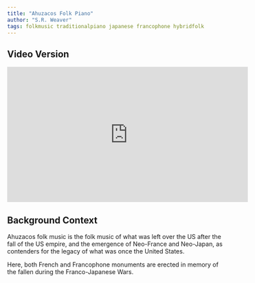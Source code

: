 ```yaml
---
title: "Ahuzacos Folk Piano"
author: "S.R. Weaver"
tags: folkmusic traditionalpiano japanese francophone hybridfolk
---
```

## Video Version
<iframe title="Azusacos Folk Fraponic Piano" src="https://video.ploud.jp/videos/embed/33acfc5e-8052-479d-901c-ab1993020350" allowfullscreen="" sandbox="allow-same-origin allow-scripts allow-popups" width="560" height="315" frameborder="0"></iframe>

## Background Context
Ahuzacos folk music is the folk music of what was left over the US after the fall of the US empire, and the emergence of Neo-France and Neo-Japan, as contenders for the legacy of what was once the United States.

Here, both French and Francophone monuments are erected in memory of the fallen during the Franco-Japanese Wars.

